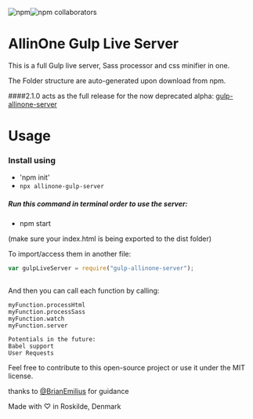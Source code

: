 <img alt="npm" src="https://img.shields.io/npm/v/allinone-gulp-server"><img alt="npm collaborators" src="https://img.shields.io/npm/collaborators/allinone-gulp-server">
# AllinOne Gulp Live Server
This is a full Gulp live server, Sass processor and css minifier in one.
 
The Folder structure are auto-generated upon download from npm.

####2.1.0 acts as the full release for the now deprecated alpha:
[gulp-allinone-server](https://www.npmjs.com/package/gulp-allinone-server "gulp-allinone-server")

# Usage
### Install using 
* 'npm init'
* `npx allinone-gulp-server`
 
##### Run this command in terminal order to use the server:
* npm start 

(make sure your index.html is being exported to the dist folder)

To import/access them in another file:

```javascript
var gulpLiveServer = require("gulp-allinone-server");
 
```

And then you can call each function by calling:

```
myFunction.processHtml
myFunction.processSass
myFunction.watch
myFunction.server
```


```
Potentials in the future:
Babel support
User Requests
```

Feel free to contribute to this open-source project or use it under the MIT license. 

thanks to [@BrianEmilius](https://github.com/BrianEmilius "Brian's Github") for guidance

Made with ♡ in Roskilde, Denmark


